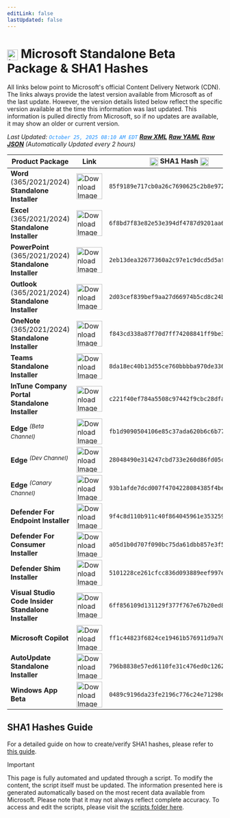 ```yaml
---
editLink: false
lastUpdated: false
---
```

# <img src="/images/Microsoft_Logo.webp" alt="image" width="25" style="vertical-align: middle; display: inline-block;" /> Microsoft Standalone Beta Package & SHA1 Hashes

<span class="extra-small">All links below point to Microsoft's official Content Delivery Network (CDN).</span>
<span class="extra-small">The links always provide the latest version available from Microsoft as of the last update. However, the version details listed below reflect the specific version available at the time this information was last updated. This information is pulled directly from Microsoft, so if no updates are available, it may show an older or current version.</span>

<span class="extra-small">_Last Updated: <code style="color : dodgerblue">October 25, 2025 08:10 AM EDT</code> [**_Raw XML_**](https://github.com/cocopuff2u/MOFA/blob/main/latest_raw_files/macos_standalone_beta.xml) [**_Raw YAML_**](https://github.com/cocopuff2u/MOFA/blob/main/latest_raw_files/macos_standalone_beta.yaml) [**_Raw JSON_**](https://github.com/cocopuff2u/MOFA/blob/main/latest_raw_files/macos_standalone_beta.json)
 (Automatically Updated every 2 hours)_</span>

| **Product Package** | **Link** | **<img src="/images/sha-256.png" alt="image" width="20" style="vertical-align: middle; display: inline-block;" /> SHA1 Hash <img src="/images/sha-256.png" alt="image" width="20" style="vertical-align: middle; display: inline-block;" />** |
|----------------------|----------|------------------|
| **Word** (365/2021/2024) **Standalone Installer** | <a href="https://res.public.onecdn.static.microsoft/mro1cdnstorage/4B2D7701-0A4F-49C8-B4CB-0C2D4043F51F/MacAutoupdate/Microsoft_Word_16.103.25102127_Updater.pkg"><img src="/images/2025/Word.webp" alt="Download Image" width="60"></a> | `85f9189e717cb0a26c7690625c2b8e972306f1fb` |
| **Excel** (365/2021/2024) **Standalone Installer** | <a href="https://res.public.onecdn.static.microsoft/mro1cdnstorage/4B2D7701-0A4F-49C8-B4CB-0C2D4043F51F/MacAutoupdate/Microsoft_Excel_16.103.25102127_Updater.pkg"><img src="/images/2025/Excel.webp" alt="Download Image" width="60"></a> | `6f8bd7f83e82e53e394df4787d9201aa6ce23702` |
| **PowerPoint** (365/2021/2024) **Standalone Installer** | <a href="https://res.public.onecdn.static.microsoft/mro1cdnstorage/4B2D7701-0A4F-49C8-B4CB-0C2D4043F51F/MacAutoupdate/Microsoft_PowerPoint_16.103.25102127_Updater.pkg"><img src="/images/2025/PowerPoint.webp" alt="Download Image" width="60"></a> | `2eb13dea32677360a2c97e1c9dcd5d5af14d36cb` |
| **Outlook** (365/2021/2024) **Standalone Installer**| <a href="https://res.public.onecdn.static.microsoft/mro1cdnstorage/4B2D7701-0A4F-49C8-B4CB-0C2D4043F51F/MacAutoupdate/Microsoft_Outlook_16.103.25102127_Updater.pkg"><img src="/images/2025/Outlook.webp" alt="Download Image" width="60"></a> | `2d03cef839bef9aa27d66974b5cd8c24bbad5bfe` |
| **OneNote** (365/2021/2024) **Standalone Installer** | <a href="https://res.public.onecdn.static.microsoft/mro1cdnstorage/4B2D7701-0A4F-49C8-B4CB-0C2D4043F51F/MacAutoupdate/Microsoft_OneNote_16.103.25102127_Updater.pkg"><img src="/images/2025/OneNote.webp" alt="Download Image" width="60"></a> | `f843cd338a87f70d7ff74208841ff9be32145a22` |
| **Teams Standalone Installer** | <a href="https://statics.teams.cdn.office.net/production-osx/25290.302.4044.3989/MicrosoftTeams.pkg"><img src="/images/2025/Teams.webp" alt="Download Image" width="60"></a> | `8da18ec40b13d55ce760bbbba970de3362fde9db` |
| **InTune Company Portal Standalone Installer** | <a href="https://officecdnmac.microsoft.com/pr/4B2D7701-0A4F-49C8-B4CB-0C2D4043F51F/MacAutoupdate/CompanyPortal_5.2510.0-Upgrade.pkg"><img src="/images/2021/Company_Portal.webp" alt="Download Image" width="60"></a> | `c221f40ef784a5508c97442f9cbc28dfab16d60f` |
| **Edge** <sup>_(Beta Channel)_</sup> | <a href="https://msedge.sf.dl.delivery.mp.microsoft.com/filestreamingservice/files/1c06a402-cca7-49c6-9111-96e8a3b53b52/MicrosoftEdgeBeta-142.0.3595.33.pkg"><img src="/images/edge/edge_beta.webp" alt="Download Image" width="60"></a> | `fb1d9090504106e85c37ada620b6c6b772347e74` |
| **Edge** <sup>_(Dev Channel)_</sup> | <a href="https://msedge.sf.dl.delivery.mp.microsoft.com/filestreamingservice/files/17b2fb39-fd72-4551-bd20-80e225a0de08/MicrosoftEdgeDev-143.0.3624.0.pkg"><img src="/images/edge/edge_dev.webp" alt="Download Image" width="60"></a> | `28048490e314247cbd733e260d86fd05c17cc83e` |
| **Edge** <sup>_(Canary Channel)_</sup> | <a href="https://msedge.sf.dl.delivery.mp.microsoft.com/filestreamingservice/files/42cf0b55-1e4c-40c9-a5ac-a7e0305a781e/MicrosoftEdgeCanary-143.0.3638.0.pkg"><img src="/images/edge/edge_canary.webp" alt="Download Image" width="60"></a> | `93b1afde7dcd007f4704228084385f4bee0e33f8` |
| **Defender For Endpoint Installer** | <a href="https://officecdnmac.microsoft.com/pr/4B2D7701-0A4F-49C8-B4CB-0C2D4043F51F/MacAutoupdate/wdav-upgrade.pkg"><img src="/images/2025/Defender.webp" alt="Download Image" width="60"></a> | `9f4c8d110b911c40f864045961e3532594772494` |
| **Defender For Consumer Installer** | <a href="https://officecdnmac.microsoft.com/pr/4B2D7701-0A4F-49C8-B4CB-0C2D4043F51F/MacAutoupdate/Microsoft_Defender_101.25082.0006_Individuals_Installer.pkg"><img src="/images/2025/Defender.webp" alt="Download Image" width="60"></a> | `a05d1b0d707f090bc75da61dbb857e3f5756311f` |
| **Defender Shim Installer** | <a href="https://officecdnmac.microsoft.com/pr/4B2D7701-0A4F-49C8-B4CB-0C2D4043F51F/MacAutoupdate/Microsoft_Defender_101.24080.0001_Individuals_Shim_Installer.pkg"><img src="/images/2025/Defender.webp" alt="Download Image" width="60"></a> | `5101228ce261cfcc836d093889eef997e8f62dfd` |
| **Visual Studio Code Insider Standalone Installer** | <a href="https://vscode.download.prss.microsoft.com/dbazure/download/insider/a24e4c509a43ed2fed08fe6e65c9f26d89c81c75/VSCode-darwin-universal.zip"><img src="/images/2021/Code_Insider.webp" alt="Download Image" width="60"></a> | `6ff856109d131129f377f767e67b20ed8154e249` |
| **Microsoft Copilot** | <a href="https://res.public.onecdn.static.microsoft/mro1cdnstorage/4B2D7701-0A4F-49C8-B4CB-0C2D4043F51F/MacAutoupdate/Microsoft_365_Copilot_universal_1.2510.1301_Updater.pkg"><img src="/images/2025/Copilot.webp" alt="Download Image" width="60"></a> | `ff1c44823f6824ce19461b576911d9a70834cb44` |
| **AutoUpdate Standalone Installer** | <a href="https://res.public.onecdn.static.microsoft/mro1cdnstorage/4B2D7701-0A4F-49C8-B4CB-0C2D4043F51F/MacAutoupdate/Microsoft_AutoUpdate_4.81.25101344_Updater.pkg"><img src="/images/2019/AutoUpdate.webp" alt="Download Image" width="60"></a> | `796b8838e57ed6110fe31c476ed0c12623a1a7b9` |
| **Windows App Beta** | <a href="https://appcenter-filemanagement-distrib1ede6f06e-a6b7akbshagxhcfs.z01.azurefd.net/7bb12c32-205e-4f47-a038-f077515f16c6/Windows%20App%20Beta.app.zip?sv=2019-07-07&sr=c&sig=fetVoau0UI5pyP%2BZZfRNc8NL%2FrHOK90lGuiv0Fmh88g%3D&skoid=a1849515-0f61-4610-b6c3-e62ad91d7412&sktid=975f013f-7f24-47e8-a7d3-abc4752bf346&skt=2025-10-16T03%3A29%3A30Z&ske=2025-10-17T03%3A34%3A30Z&sks=b&skv=2019-07-07&se=2025-10-17T03%3A34%3A30Z&sp=r"><img src="/images/2025/Windows_App.webp" alt="Download Image" width="60"></a> | `0489c9196da23fe2196c776c24e71298ea44b69c` |

## SHA1 Hashes Guide

For a detailed guide on how to create/verify SHA1 hashes, please refer to [this guide](/guides/how_to_sha1.md).

> [!IMPORTANT]
> This page is fully automated and updated through a script. To modify the content, the script itself must be updated. The information presented here is generated automatically based on the most recent data available from Microsoft. Please note that it may not always reflect complete accuracy. To access and edit the scripts, please visit the [scripts folder here](https://github.com/cocopuff2u/MOFA_WEBSITE/tree/main/update_readme_scripts).

